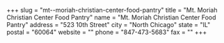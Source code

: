 +++
slug = "mt--moriah-christian-center-food-pantry"
title = "Mt. Moriah Christian Center Food Pantry"
name = "Mt. Moriah Christian Center Food Pantry"
address = "523 10th Street"
city = "North Chicago"
state = "IL"
postal = "60064"
website = ""
phone = "847-473-5683"
fax = ""
+++
